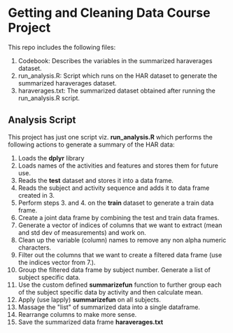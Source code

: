 # Getting and Cleaning Data Course Project

This repo includes the following files:

1. Codebook: Describes the variables in the summarized haraverages dataset.
2. run_analysis.R: Script which runs on the HAR dataset to generate the summarized haraverages dataset.
3. haraverages.txt: The summarized dataset obtained after running the run_analysis.R script.

## Analysis Script

This project has just one script viz. **run_analysis.R** which performs the following actions to generate a summary of the HAR data:

1.  Loads the **dplyr** library
2.  Loads names of the activities and features and stores them for future use.
3.  Reads the **test** dataset and stores it into a data frame.
4.  Reads the subject and activity sequence and adds it to data frame created in 3.
5.  Perform steps 3. and 4. on the **train** dataset to generate a train data frame.
6.  Create a joint data frame by combining the test and train data frames.
7.  Generate a vector of indices of columns that we want to extract (mean and std dev of measurements) and work on.
8.  Clean up the variable (column) names to remove any non alpha numeric characters.
9.  Filter out the columns that we want to create a filtered data frame (use the indices vector from 7.).
10. Group the filtered data frame by subject number. Generate a list of subject specific data.
11. Use the custom defined **summarizefun** function to further group each of the subject specific data by activity and then calculate mean.
12. Apply (use lapply) **summarizefun** on all subjects.
13. Massage the "list" of summarized data into a single dataframe.
14. Rearrange columns to make more sense.
15. Save the summarized data frame **haraverages.txt**
